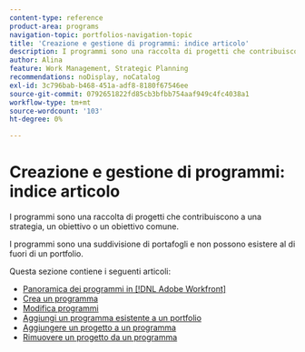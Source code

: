```yaml
---
content-type: reference
product-area: programs
navigation-topic: portfolios-navigation-topic
title: 'Creazione e gestione di programmi: indice articolo'
description: I programmi sono una raccolta di progetti che contribuiscono a una strategia, un obiettivo o un obiettivo comune. I programmi sono una suddivisione di portafogli e non possono esistere al di fuori di un portfolio.
author: Alina
feature: Work Management, Strategic Planning
recommendations: noDisplay, noCatalog
exl-id: 3c796bab-b468-451a-adf8-8180f67546ee
source-git-commit: 0792651822fd85cb3bfbb754aaf949c4fc4038a1
workflow-type: tm+mt
source-wordcount: '103'
ht-degree: 0%

---
```


# Creazione e gestione di programmi: indice articolo

I programmi sono una raccolta di progetti che contribuiscono a una strategia, un obiettivo o un obiettivo comune.

I programmi sono una suddivisione di portafogli e non possono esistere al di fuori di un portfolio.

Questa sezione contiene i seguenti articoli:

* [Panoramica dei programmi in [!DNL Adobe Workfront]](/help/quicksilver/manage-work/portfolios/create-and-manage-programs/programs-overview.md)
* [Crea un programma](../../../manage-work/portfolios/create-and-manage-programs/create-program.md)
* [Modifica programmi](../../../manage-work/portfolios/create-and-manage-programs/edit-programs.md)
* [Aggiungi un programma esistente a un portfolio](../../../manage-work/portfolios/create-and-manage-programs/move-program.md)
* [Aggiungere un progetto a un programma](../../../manage-work/portfolios/create-and-manage-programs/add-project-to-program.md)
* [Rimuovere un progetto da un programma](../../../manage-work/portfolios/create-and-manage-programs/remove-project-from-program.md)
